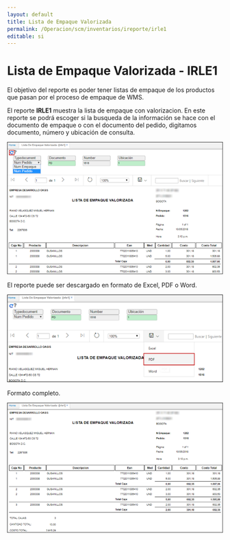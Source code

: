 ```yaml
---
layout: default
title: Lista de Empaque Valorizada
permalink: /Operacion/scm/inventarios/ireporte/irle1
editable: si
---
```


# Lista de Empaque Valorizada - IRLE1

El objetivo del reporte es poder tener listas de empaque de los productos que pasan por el proceso de empaque de WMS.  

El reporte **IRLE1** muestra la lista de empaque con valorizacion. En este reporte se podrá escoger si la busqueda de la información se hace con el documento de empaque o con el documento del pedido, digitamos documento, número y ubicación de consulta.  

![](irle5.png)

El reporte puede ser descargado en formato de Excel, PDF o Word.  

![](irle6.png)


Formato completo.  


![](irle7.png)
